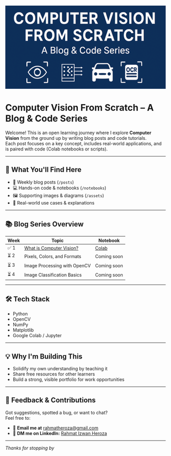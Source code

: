 <p align="center">
  <img src="assets/cover-banner.png" alt="Repo Banner" />
</p>

# Computer Vision From Scratch – A Blog & Code Series

Welcome! This is an open learning journey where I explore **Computer Vision** from the ground up by writing blog posts and code tutorials.  
Each post focuses on a key concept, includes real-world applications, and is paired with code (Colab notebooks or scripts).

---

## 🧭 What You'll Find Here

- 📖 Weekly blog posts (`/posts`)
- 💻 Hands-on code & notebooks (`/notebooks`)
- 🖼️ Supporting images & diagrams (`/assets`)
- 🎯 Real-world use cases & explanations

---

## 📚 Blog Series Overview

| Week | Topic | Notebook |
|------|-------------------------------|----------|
| ✅ 1 | [What is Computer Vision?](posts/01-what-is-cv.md) | [Colab](notebooks/01-what-is-cv.ipynb) |
| ⏳ 2 | Pixels, Colors, and Formats | Coming soon |
| ⏳ 3 | Image Processing with OpenCV | Coming soon |
| ⏳ 4 | Image Classification Basics | Coming soon |

---

## 🛠 Tech Stack

- Python
- OpenCV
- NumPy
- Matplotlib
- Google Colab / Jupyter

---

## 💡 Why I'm Building This

- Solidify my own understanding by teaching it
- Share free resources for other learners
- Build a strong, visible portfolio for work opportunities

---

## 🤝 Feedback & Contributions

Got suggestions, spotted a bug, or want to chat?  
Feel free to:
- 📩 **Email me at** [rahmatheroza@gmail.com](mailto:rahmatheroza@gmail.com)
- 💬 **DM me on LinkedIn:** [Rahmat Izwan Heroza](https://www.linkedin.com/in/heroza)

---

_Thanks for stopping by_
